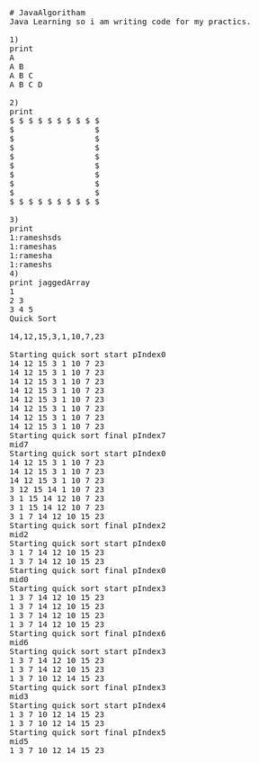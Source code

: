 <pre>
# JavaAlgoritham
Java Learning so i am writing code for my practics.

1)
print
A
A B
A B C
A B C D

2) 
print
$ $ $ $ $ $ $ $ $ $ 
$                 $ 
$                 $ 
$                 $ 
$                 $ 
$                 $ 
$                 $ 
$                 $ 
$                 $ 
$ $ $ $ $ $ $ $ $ $ 

3)
print
1:rameshsds
1:rameshas
1:ramesha
1:rameshs
4)
print jaggedArray
1 
2 3 
3 4 5 
Quick Sort

14,12,15,3,1,10,7,23 

Starting quick sort start pIndex0
14 12 15 3 1 10 7 23 
14 12 15 3 1 10 7 23 
14 12 15 3 1 10 7 23 
14 12 15 3 1 10 7 23 
14 12 15 3 1 10 7 23 
14 12 15 3 1 10 7 23 
14 12 15 3 1 10 7 23 
14 12 15 3 1 10 7 23 
Starting quick sort final pIndex7
mid7
Starting quick sort start pIndex0
14 12 15 3 1 10 7 23 
14 12 15 3 1 10 7 23 
14 12 15 3 1 10 7 23 
3 12 15 14 1 10 7 23 
3 1 15 14 12 10 7 23 
3 1 15 14 12 10 7 23 
3 1 7 14 12 10 15 23 
Starting quick sort final pIndex2
mid2
Starting quick sort start pIndex0
3 1 7 14 12 10 15 23 
1 3 7 14 12 10 15 23 
Starting quick sort final pIndex0
mid0
Starting quick sort start pIndex3
1 3 7 14 12 10 15 23 
1 3 7 14 12 10 15 23 
1 3 7 14 12 10 15 23 
1 3 7 14 12 10 15 23 
Starting quick sort final pIndex6
mid6
Starting quick sort start pIndex3
1 3 7 14 12 10 15 23 
1 3 7 14 12 10 15 23 
1 3 7 10 12 14 15 23 
Starting quick sort final pIndex3
mid3
Starting quick sort start pIndex4
1 3 7 10 12 14 15 23 
1 3 7 10 12 14 15 23 
Starting quick sort final pIndex5
mid5
1 3 7 10 12 14 15 23 



</pre>
